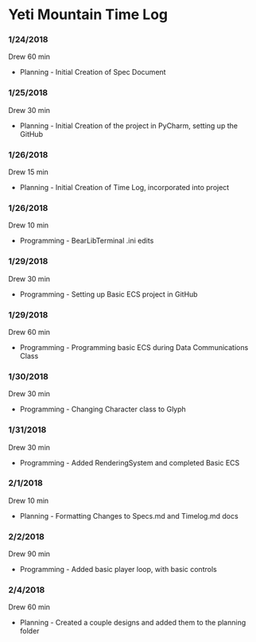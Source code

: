 # Yeti Mountain Time Log  				
### 1/24/2018	
Drew	60 min  
* Planning - Initial Creation of Spec Document  
### 1/25/2018	
Drew	30 min 	
* Planning - Initial Creation of the project in PyCharm, setting up the GitHub 
### 1/26/2018	
Drew	15 min  
* Planning - Initial Creation of Time Log, incorporated into project  
### 1/26/2018	
Drew	10 min  
* Programming - BearLibTerminal .ini edits  
### 1/29/2018	
Drew	30 min  
* Programming - Setting up Basic ECS project in GitHub  
### 1/29/2018	
Drew	60 min  
* Programming - Programming basic ECS during Data Communications Class  
### 1/30/2018	
Drew	30 min  
* Programming - Changing Character class to Glyph  
### 1/31/2018	
Drew	30 min  
* Programming - Added RenderingSystem and completed Basic ECS  
### 2/1/2018
Drew 10 min
* Planning - Formatting Changes to Specs.md and Timelog.md docs
### 2/2/2018
Drew 90 min
* Programming - Added basic player loop, with basic controls
### 2/4/2018
Drew 60 min  
* Planning - Created a couple designs and added them to the planning folder

